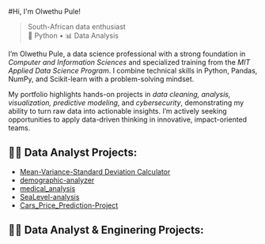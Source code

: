 #Hi, I'm Olwethu Pule! 



> South-African data enthusiast  
> 🐍 Python •  📊 Data Analysis

I’m Olwethu Pule, a data science professional with a strong foundation in <em>Computer and Information Sciences</em> and specialized training from the <em>MIT Applied Data Science Program</em>. I combine technical skills in Python, Pandas, NumPy, and Scikit-learn with a problem-solving mindset.

My portfolio highlights hands-on projects in <em>data cleaning, analysis, visualization, predictive modeling</em>, and <em>cybersecurity</em>, demonstrating my ability to turn raw data into actionable insights. I’m actively seeking opportunities to apply data-driven thinking in innovative, impact-oriented teams.




<h2>👨‍💻 Data Analyst Projects:</h2>

  - [Mean-Variance-Standard Deviation Calculator](https://github.com/blade15/demographic-analyzer)
  - [demographic-analyzer](https://github.com/blade15/demographic-analyzer)
  - [medical_analysis](https://github.com/blade15/medical_analysis)
  - [SeaLevel-analysis](https://github.com/blade15/SeaLevel-analysis)
  - [Cars_Price_Prediction-Project](https://github.com/blade15/Cars_Price_Prediction-Project)


<h2>👨‍💻 Data Analyst & Enginering  Projects:</h2>
  


  


<!--
**blade15/blade15** is a ✨ _special_ ✨ repository because its `README.md` (this file) appears on your GitHub profile.

Here are some ideas to get you started:

- 🔭 I’m currently working on ...
- 🌱 I’m currently learning ...
- 👯 I’m looking to collaborate on ...
- 🤔 I’m looking for help with ...
- 💬 Ask me about ...
- 📫 How to reach me: ...
- 😄 Pronouns: ...
- ⚡ Fun fact: ...
-->
